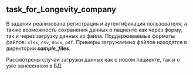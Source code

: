 ## task_for_Longevity_company

В задании реализована регистрация и аутентификация пользователя, а также
возможность сохранения данных о пациенте как через форму, так и через
загрузку данных из файла. Поддерживаемые форматы файлов: ``xlsx``, ``csv``, ``docx``, ``pdf``.
Примеры загружаемых файлов находятся в директории ***sample_files***.

Рассмотрены случаи загрузки данных как о новом пациенте, так и о уже занесенном
в БД.
